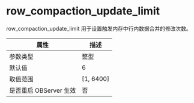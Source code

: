 row_compaction_update_limit 
================================================

row_compaction_update_limit 用于设置触发内存中行内数据合并的修改次数。


|      **属性**      |   **描述**    |
|------------------|-------------|
| 参数类型             | 整型          |
| 默认值              | 6           |
| 取值范围             | \[1, 6400\] |
| 是否重启 OBServer 生效 | 否           |




